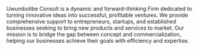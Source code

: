 Uwumbolibe Consult is a dynamic and forward-thinking Firm dedicated to turning innovative ideas into successful, profitable ventures. We provide comprehensive support to entrepreneurs, startups, and established businesses seeking to bring new products and services to market. Our mission is to bridge the gap between concept and commercialization, helping our businesses achieve their goals with efficiency and expertise.
